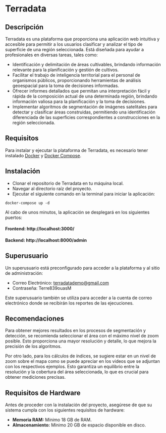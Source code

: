 # Terradata

## Descripción

Terradata es una plataforma que proporciona una aplicación web intuitiva y accesible para permitir a los usuarios clasificar y analizar el tipo de superficie de una región seleccionada. Está diseñada para ayudar a profesionales en diversas tareas, tales como:

- Identificación y delimitación de áreas cultivables, brindando información relevante para la planificación y gestión de cultivos.
- Facilitar el trabajo de inteligencia territorial para el personal de organismos públicos, proporcionando herramientas de análisis geoespacial para la toma de decisiones informadas.
- Ofrecer informes detallados que permitan una interpretación fácil y rápida de la composición actual de una determinada región, brindando información valiosa para la planificación y la toma de decisiones.
- Implementar algoritmos de segmentación de imágenes satelitales para detectar y clasificar áreas construidas, permitiendo una identificación diferenciada de las superficies correspondientes a construcciones en la región seleccionada.

## Requisitos
Para instalar y ejecutar la plataforma de Terradata, es necesario tener instalado [Docker](https://www.docker.com/) y [Docker Compose](https://docs.docker.com/compose/).

## Instalación
- Clonar el repositorio de Terradata en tu máquina local.
- Navegar al directorio raíz del proyecto.
- Ejecutar el siguiente comando en la terminal para iniciar la aplicación:

```
docker-compose up -d
```

Al cabo de unos minutos, la aplicación se desplegará en los siguientes puertos:

#### Frontend: http://localhost:3000/
#### Backend: http://localhost:8000/admin

## Superusuario

Un superusuario está preconfigurado para acceder a la plataforma y al sitio de administración:

- Correo Electrónico: terradatademo@gmail.com
- Contraseña: Terre839ouasM

Este superusuario también se utiliza para acceder a la cuenta de correo electrónico donde se recibirán los reportes de las ejecuciones.


## Recomendaciones

Para obtener  mejores resultados en los procesos de segmentación y detección, se recomienda seleccionar el área con el máximo nivel de zoom posible. Esto proporciona una mayor resolución y detalle, lo que mejora la precisión de los algoritmos.

Por otro lado, para los cálculos de índices, se sugiere estar en un nivel de zoom sobre el mapa como se puede apreciar en los videos que se adjuntan con los respectivos ejemplos. Esto garantiza un equilibrio entre la resolución y la cobertura del área seleccionada, lo que es crucial para obtener mediciones precisas.


## Requisitos de Hardware

Antes de proceder con la instalación del proyecto, asegúrese de que su sistema cumpla con los siguientes requisitos de hardware:

- **Memoria RAM:** Mínimo 18 GB de RAM.
- **Almacenamiento:** Mínimo 20 GB de espacio disponible en disco.
